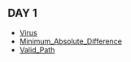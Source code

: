 ## DAY 1
- [Virus](https://www.acmicpc.net/problem/2606)
- [Minimum_Absolute_Difference](https://leetcode.com/problems/minimum-absolute-difference-in-bst/)
- [Valid_Path](https://leetcode.com/problems/find-if-path-exists-in-graph/)
